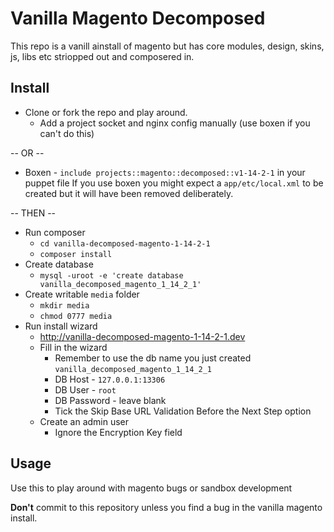 # Vanilla Magento Decomposed

This repo is a vanill ainstall of magento but has core modules, design, skins, js, libs etc striopped out and composered in.

## Install

* Clone or fork the repo and play around.
  * Add a project socket and nginx config manually (use boxen if you can't do this)

-- OR --

* Boxen - `include projects::magento::decomposed::v1-14-2-1` in your puppet file
If you use boxen you might expect a `app/etc/local.xml` to be created but it will have been removed deliberately.

-- THEN --

* Run composer
  * `cd vanilla-decomposed-magento-1-14-2-1`
  * `composer install`
* Create database
  * `mysql -uroot -e 'create database vanilla_decomposed_magento_1_14_2_1'`
* Create writable `media` folder
  * `mkdir media`
  * `chmod 0777 media`
* Run install wizard
  * http://vanilla-decomposed-magento-1-14-2-1.dev
  * Fill in the wizard
    * Remember to use the db name you just created `vanilla_decomposed_magento_1_14_2_1`
    * DB Host - `127.0.0.1:13306`
    * DB User - `root`
    * DB Password - leave blank
    * Tick the Skip Base URL Validation Before the Next Step option
  * Create an admin user
    * Ignore the Encryption Key field


## Usage

Use this to play around with magento bugs or sandbox development 

**Don't** commit to this repository unless you find a bug in the vanilla magento install.
